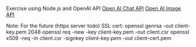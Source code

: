 Exercise using Node.js and OpenAI API
[Open AI Chat API](https://platform.openai.com/docs/api-reference/chat)
[Open AI Image API](https://platform.openai.com/docs/api-reference/images)
 
Note: For the future (https server todo) SSL cert:
openssl genrsa -out client-key.pem 2048
openssl req -new -key client-key.pem -out client.csr
openssl x509 -req -in client.csr -signkey client-key.pem -out client-cert.pem

